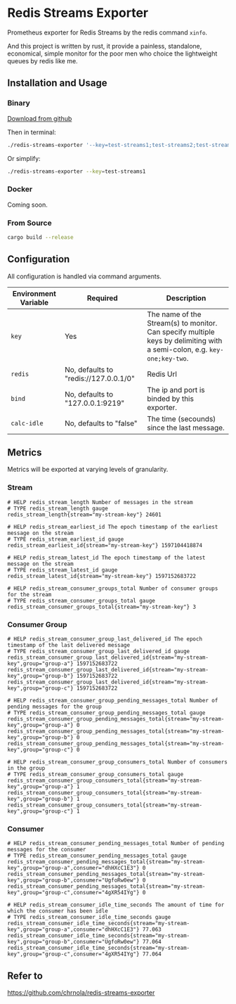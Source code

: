 # Redis Streams Exporter

Prometheus exporter for Redis Streams by the redis command `xinfo`.

And this project is written by rust, it provide a painless, standalone, economical, simple monitor for the poor men who choice the lightweight queues by redis like me.

## Installation and Usage

### Binary

[Download from github](https://github.com/cnzx219/redis-streams-expoter/releases)

Then in terminal:

```bash
./redis-streams-exporter '--key=test-streams1;test-streams2;test-streams3' --redis=redis://127.0.0.1/0 --bind=127.0.0.1:9219
```

Or simplify:

```bash
./redis-streams-exporter --key=test-streams1
```

### Docker

Coming soon.

### From Source

```bash
cargo build --release
```

## Configuration

All configuration is handled via command arguments.

| Environment Variable | Required                              | Description                                                                                                              |
|----------------------|---------------------------------------|--------------------------------------------------------------------------------------------------------------------------|
| `key`                | Yes                                   | The name of the Stream(s) to monitor. Can specify multiple keys by delimiting with a semi-colon, e.g. `key-one;key-two`. |
| `redis`              | No, defaults to "redis://127.0.0.1/0" | Redis Url                                                                                                                |
| `bind`               | No, defaults to "127.0.0.1:9219"      | The ip and port is binded by this exporter.                                                                              |
| `calc-idle`          | No, defaults to "false"               | The time (secounds) since the last message.                                                                              |

## Metrics

Metrics will be exported at varying levels of granularity.

### Stream

```
# HELP redis_stream_length Number of messages in the stream
# TYPE redis_stream_length gauge
redis_stream_length{stream="my-stream-key"} 24601

# HELP redis_stream_earliest_id The epoch timestamp of the earliest message on the stream
# TYPE redis_stream_earliest_id gauge
redis_stream_earliest_id{stream="my-stream-key"} 1597104418874

# HELP redis_stream_latest_id The epoch timestamp of the latest message on the stream
# TYPE redis_stream_latest_id gauge
redis_stream_latest_id{stream="my-stream-key"} 1597152683722

# HELP redis_stream_consumer_groups_total Number of consumer groups for the stream
# TYPE redis_stream_consumer_groups_total gauge
redis_stream_consumer_groups_total{stream="my-stream-key"} 3
```

### Consumer Group
```
# HELP redis_stream_consumer_group_last_delivered_id The epoch timestamp of the last delivered message
# TYPE redis_stream_consumer_group_last_delivered_id gauge
redis_stream_consumer_group_last_delivered_id{stream="my-stream-key",group="group-a"} 1597152683722
redis_stream_consumer_group_last_delivered_id{stream="my-stream-key",group="group-b"} 1597152683722
redis_stream_consumer_group_last_delivered_id{stream="my-stream-key",group="group-c"} 1597152683722

# HELP redis_stream_consumer_group_pending_messages_total Number of pending messages for the group
# TYPE redis_stream_consumer_group_pending_messages_total gauge
redis_stream_consumer_group_pending_messages_total{stream="my-stream-key",group="group-a"} 0
redis_stream_consumer_group_pending_messages_total{stream="my-stream-key",group="group-b"} 0
redis_stream_consumer_group_pending_messages_total{stream="my-stream-key",group="group-c"} 0

# HELP redis_stream_consumer_group_consumers_total Number of consumers in the group
# TYPE redis_stream_consumer_group_consumers_total gauge
redis_stream_consumer_group_consumers_total{stream="my-stream-key",group="group-a"} 1
redis_stream_consumer_group_consumers_total{stream="my-stream-key",group="group-b"} 1
redis_stream_consumer_group_consumers_total{stream="my-stream-key",group="group-c"} 1
```

### Consumer
```
# HELP redis_stream_consumer_pending_messages_total Number of pending messages for the consumer
# TYPE redis_stream_consumer_pending_messages_total gauge
redis_stream_consumer_pending_messages_total{stream="my-stream-key",group="group-a",consumer="dhHXcC1E3"} 0
redis_stream_consumer_pending_messages_total{stream="my-stream-key",group="group-b",consumer="UgfoRw0ew"} 0
redis_stream_consumer_pending_messages_total{stream="my-stream-key",group="group-c",consumer="4gXR54IYg"} 0

# HELP redis_stream_consumer_idle_time_seconds The amount of time for which the consumer has been idle
# TYPE redis_stream_consumer_idle_time_seconds gauge
redis_stream_consumer_idle_time_seconds{stream="my-stream-key",group="group-a",consumer="dhHXcC1E3"} 77.063
redis_stream_consumer_idle_time_seconds{stream="my-stream-key",group="group-b",consumer="UgfoRw0ew"} 77.064
redis_stream_consumer_idle_time_seconds{stream="my-stream-key",group="group-c",consumer="4gXR54IYg"} 77.064
```

##  Refer to

https://github.com/chrnola/redis-streams-exporter
